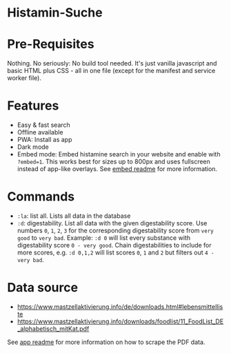 # Histamin-Suche

# Pre-Requisites

Nothing. No seriously: No build tool needed. It's just vanilla javascript and basic HTML plus CSS - all in one file (except for the manifest and service worker file).

# Features

- Easy & fast search
- Offline available
- PWA: Install as app
- Dark mode
- Embed mode: Embed histamine search in your website and enable with `?embed=1`. This works best for sizes up to 800px and uses fullscreen instead of app-like overlays. See [embed readme](/embed/README.md) for more information.

# Commands

- `:la`: list all. Lists all data in the database
- `:d`: digestability. List all data with the given digestability score. Use numbers `0`, `1`, `2`, `3` for the corresponding digestability score from `very good` to `very bad`. Example: `:d 0` will list every substance with digestability score `0 - very good`. Chain digestabilities to include for more scores, e.g. `:d 0,1,2` will list scores `0`, `1` and `2` but filters out `4 - very bad`.

# Data source

- https://www.mastzellaktivierung.info/de/downloads.html#lebensmittelliste
- https://www.mastzellaktivierung.info/downloads/foodlist/11_FoodList_DE_alphabetisch_mitKat.pdf

See [app readme](/app/README.md) for more information on how to scrape the PDF data.
